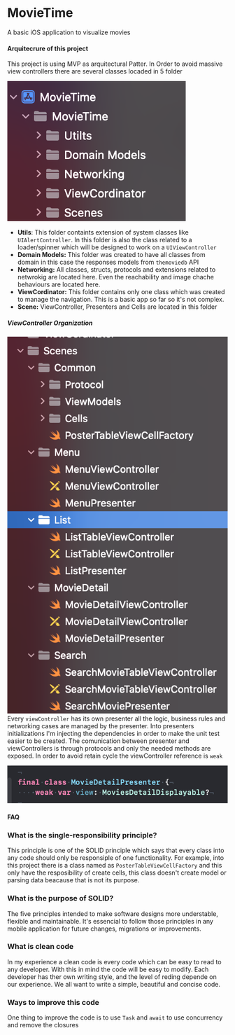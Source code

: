 # MovieTime
A basic iOS application to visualize movies

#### Arquitecrure of this project

This project is using MVP as arquitectural Patter. In Order to avoid massive view controllers there are several classes locaded in 5 folder

![image info](./Doc/1.png)

- **Utils**: This folder containts extension of system classes like `UIAlertController`. In this folder is also the class related to a loader/spinner which will be designed to work on a `UIViewController`
- **Domain Models:** This folder was created to have all classes from domain in this case the responses models from `themoviedb` API
- **Networking:** All classes, structs, protocols and extensions related to netwrokig are located here. Even the reachability and image chache behaviours are located here.
- **ViewCordinator:** This folder contains only one class which was created to manage the navigation. This is a basic app so far so it's not complex.
- **Scene:** ViewController, Presenters and Cells are located in this folder

##### ViewController Organization
![image info](./Doc/2.png)
Every `viewController` has its own presenter all the logic, business rules and networking cases are managed by the presenter. Into presenters initializations I'm injecting the dependencies in order to make the unit test easier to be created. 
The comunication between presenter and viewControllers is  through protocols and only the needed methods are exposed. In order to avoid retain cycle the viewController reference is `weak`  
 
![image info](./Doc/3.png)



#### FAQ
### What is the single-responsibility principle?
This principle is one of the SOLID principle which says that every class into any code should only be responsiple of one functionality. For example, into this project there is a class named as `PosterTableViewCellFactory` and this only have the resposibility of create cells, this class doesn't create model or parsing data beacause that is not its purpose.
### What is the purpose of SOLID?
The five principles intended to make software designs more understable, flexible and maintainable. It's essencial to follow those principles in any mobile application for future changes, migrations or improvements.

### What is clean code
In my experience a clean code is every code which can be easy to read to any developer. With this in mind the code will be easy to modify. Each developer has ther own writing style, and the level of reding depende on our experience. We all want to write a simple, beautiful and concise code.


### Ways to improve this code
One thing to improve the code is to use `Task` and `await` to use concurrency and remove the closures


